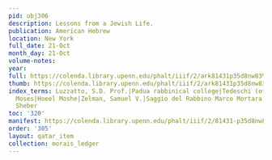 ```yaml
---
pid: obj306
description: Lessons from a Jewish Life.
publication: American Hebrew
location: New York
full_date: 21-Oct
month_day: 21-Oct
volume-notes:
year:
full: https://colenda.library.upenn.edu/phalt/iiif/2/ark81431p35d8nw83%2FSHA256E-s6898357--28db6a5a6aa6bf1e0282b05b2f6cefed283059096a100ed1b5ea976ba6860c63.jpeg/full/3500,/0/default.jpg
thumb: https://colenda.library.upenn.edu/phalt/iiif/2/ark81431p35d8nw83%2FSHA256E-s6898357--28db6a5a6aa6bf1e0282b05b2f6cefed283059096a100ed1b5ea976ba6860c63.jpeg/full/!200,200/0/default.jpg
index_terms: Luzzatto, S.D. Prof.|Padua rabbinical college|Tedeschi (of Trieste),
  Moses|Hoeel Moshe|Zelman, Samuel V.|Saggio del Rabbino Marco Mortara|Shir Yedidoth|Zaakath
  Sheber
toc: '320'
manifest: https://colenda.library.upenn.edu/phalt/iiif/2/81431-p35d8nw83/manifest
order: '305'
layout: qatar_item
collection: morais_ledger
---
```

